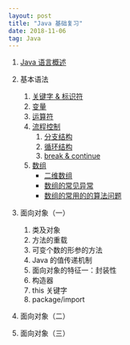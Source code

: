 ```yaml
---
layout: post
title: "Java 基础复习"
date: 2018-11-06
tag: Java
--- 
```


1. [Java 语言概述](/images/posts/javase/1.java语言概述.png)

2. 基本语法
    1. [关键字 & 标识符](/images/posts/javase/关键字.png)
    2. [变量](/images/posts/javase/变量.png)
    3. [运算符](/images/posts/javase/运算符.png)
    4. [流程控制](/images/posts/javase/流程控制.png)
        1. [分支结构](/images/posts/javase/分支结构.png)
        2. [循环结构](/images/posts/javase/流程控制.png)
        3. [break & continue](/images/posts/javase/break&continue.png)
    5. [数组](/images/posts/javase/数组.png)
        - [二维数组](/images/posts/javase/二维数组.png)
        - [数组的常见异常](/images/posts/javase/数组异常.png)
        - [数组的常用的的算法问题](/images/posts/javase/数组算法.png)
3. 面向对象（一）
    1. 类及对象
    2. 方法的重载
    3. 可变个数的形参的方法
    4. Java 的值传递机制
    5. 面向对象的特征一：封装性
    6. 构造器
    7. this 关键字
    8. package/import
4. 面向对象（二）

5. 面向对象（三）